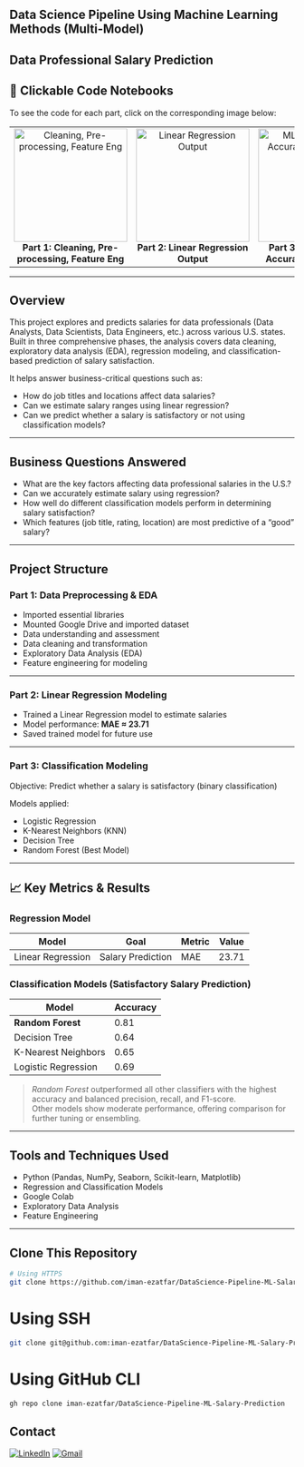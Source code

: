 ##  Data Science Pipeline Using Machine Learning Methods (Multi-Model)  
## Data Professional Salary Prediction


## 🔗 Clickable Code Notebooks

To see the code for each part, click on the corresponding image below:

<table align="center">
  <tr>
    <td align="center">
      <a href="https://colab.research.google.com/drive/1m2-gHjXLsuhxrOv5BPgGM6YLL4d7TTtz?usp=sharing#scrollTo=paVC4Oy-_Pra" target="_blank">
        <img src="https://github.com/user-attachments/assets/4b5bdc15-720e-41d1-b1f4-728ee99b34cc" width="200px" title="Cleaning, Pre-processing, Feature Eng" />
      </a><br>
      <b>Part 1: Cleaning, Pre-processing, Feature Eng</b>
    </td>
    <td align="center">
      <a href="https://colab.research.google.com/drive/1_dS4rFvlXuede9MJc9Hv92Dz7GrOquK4?usp=sharing#scrollTo=9YulASxdLhul" target="_blank">
        <img src="https://github.com/user-attachments/assets/bd93bd8e-1963-4e82-837a-eeb3146ff59c" width="200px" title="Linear Regression Output" />
      </a><br>
      <b>Part 2: Linear Regression Output</b>
    </td>
    <td align="center">
      <a href="https://colab.research.google.com/drive/19OZFjNbolmb5uYKmX3JhMb79bgbhsaIY?usp=sharing#scrollTo=bml3c4fwaNR3" target="_blank">
        <img src="https://github.com/user-attachments/assets/20d7d11e-2787-4503-b8ae-34007f780149" width="200px" title="ML Classification Accuracy Comparison" />
      </a><br>
      <b>Part 3: Classification Accuracy Comparison</b>
    </td>
  </tr>
</table>

---

##  Overview  
This project explores and predicts salaries for data professionals (Data Analysts, Data Scientists, Data Engineers, etc.) across various U.S. states. Built in three comprehensive phases, the analysis covers data cleaning, exploratory data analysis (EDA), regression modeling, and classification-based prediction of salary satisfaction.

It helps answer business-critical questions such as:
- How do job titles and locations affect data salaries?
- Can we estimate salary ranges using linear regression?
- Can we predict whether a salary is satisfactory or not using classification models?

---

##  Business Questions Answered
- What are the key factors affecting data professional salaries in the U.S.?
- Can we accurately estimate salary using regression?
- How well do different classification models perform in determining salary satisfaction?
- Which features (job title, rating, location) are most predictive of a “good” salary?

---

##  Project Structure

###  Part 1: Data Preprocessing & EDA  
 
- Imported essential libraries  
- Mounted Google Drive and imported dataset  
- Data understanding and assessment  
- Data cleaning and transformation  
- Exploratory Data Analysis (EDA)  
- Feature engineering for modeling

---

###  Part 2: Linear Regression Modeling  

- Trained a Linear Regression model to estimate salaries  
- Model performance: **MAE ≈ 23.71**  
- Saved trained model for future use

---

###  Part 3: Classification Modeling  

Objective: Predict whether a salary is satisfactory (binary classification)

Models applied:
- Logistic Regression  
- K-Nearest Neighbors (KNN)  
- Decision Tree  
- Random Forest (Best Model)

---

## 📈 Key Metrics & Results

###  Regression Model
| Model              | Goal              | Metric         | Value    |
|-------------------|-------------------|----------------|----------|
| Linear Regression | Salary Prediction | MAE            | 23.71    |

###  Classification Models (Satisfactory Salary Prediction)

| Model                | Accuracy |
|----------------------|----------|
| **Random Forest**    | 0.81     |
| Decision Tree        | 0.64     |
| K-Nearest Neighbors  | 0.65     |
| Logistic Regression  | 0.69     | 

>  *Random Forest* outperformed all other classifiers with the highest accuracy and balanced precision, recall, and F1-score.  
>  Other models show moderate performance, offering comparison for further tuning or ensembling.

---

##  Tools and Techniques Used  
- Python (Pandas, NumPy, Seaborn, Scikit-learn, Matplotlib)  
- Regression and Classification Models  
- Google Colab  
- Exploratory Data Analysis  
- Feature Engineering

---

##  Clone This Repository

```bash
# Using HTTPS
git clone https://github.com/iman-ezatfar/DataScience-Pipeline-ML-Salary-Prediction.git
```
# Using SSH
```bash
git clone git@github.com:iman-ezatfar/DataScience-Pipeline-ML-Salary-Prediction.git
```
# Using GitHub CLI
```bash
gh repo clone iman-ezatfar/DataScience-Pipeline-ML-Salary-Prediction
```

## Contact

<a href="https://www.linkedin.com/in/imanezatfar"><img src="https://img.icons8.com/color/48/000000/linkedin.png" alt="LinkedIn"/></a>
<a href="mailto:iman.ezatfar89@gmail.com"><img src="https://img.icons8.com/color/48/000000/gmail.png" alt="Gmail"/></a>
